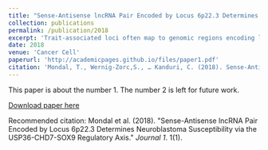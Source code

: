 ```yaml
---
title: "Sense-Antisense lncRNA Pair Encoded by Locus 6p22.3 Determines Neuroblastoma Susceptibility via the USP36-CHD7-SOX9 Regulatory Axis"
collection: publications
permalink: /publication/2018
excerpt: 'Trait-associated loci often map to genomic regions encoding long noncoding RNAs (lncRNAs), but the role of these lncRNAs in disease etiology is largely unexplored. We show that a pair of sense/antisense lncRNA (6p22lncRNAs) encoded by CASC15 and NBAT1 located at the neuroblastoma (NB) risk-associated 6p22.3 locus are tumor suppressors and show reduced expression in high-risk NBs. Loss of functional synergy between 6p22lncRNAs results in an undifferentiated state that is maintained by a gene-regulatory network, including SOX9 located on 17q, a region frequently gained in NB. 6p22lncRNAs regulate SOX9 expression by controlling CHD7 stability via modulating the cellular localization of USP36, encoded by another 17q gene. This regulatory nexus between 6p22.3 and 17q regions may lead to potential NB treatment strategies. Mondal et al. show a sense/antisense lncRNA pair expressed from the neuroblastoma (NB) risk-associated 6p22.3 locus is important for retinoic acid-induced NB differentiation gene-regulatory network by controlling CHD7 stability via modulating the cellular localization of the ubiquitin specific protease USP36.'
date: 2018
venue: 'Cancer Cell'
paperurl: 'http://academicpages.github.io/files/paper1.pdf'
citation: 'Mondal, T., Wernig-Zorc,S., … Kanduri, C. (2018). Sense-Antisense lncRNA Pair Encoded by Locus 6p22.3 Determines Neuroblastoma Susceptibility via the USP36-CHD7-SOX9 Regulatory Axis.<i>Cancer Cell</i>. 33(3).'
---
```

This paper is about the number 1. The number 2 is left for future work.

[Download paper here](https://doi.org/10.1016/j.ccell.2018.01.020)

Recommended citation: Mondal et al. (2018). "Sense-Antisense lncRNA Pair Encoded by Locus 6p22.3 Determines Neuroblastoma Susceptibility via the USP36-CHD7-SOX9 Regulatory Axis." <i>Journal 1</i>. 1(1).
